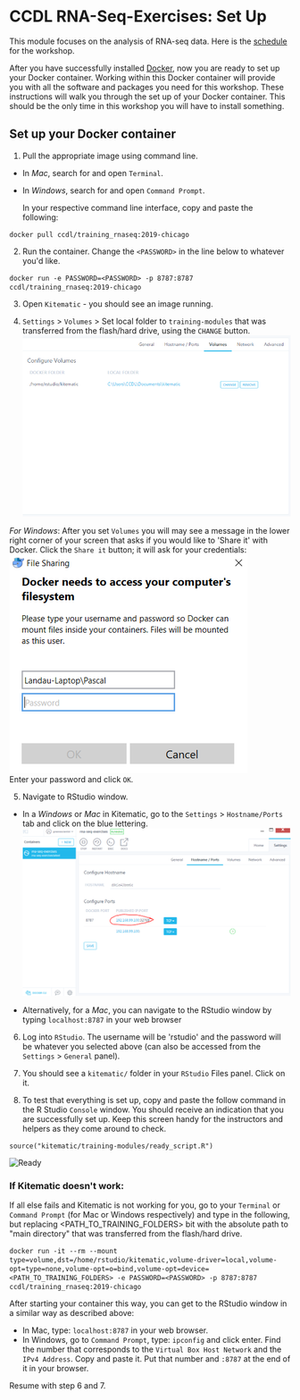 # CCDL RNA-Seq-Exercises: Set Up

This module focuses on the analysis of RNA-seq data. Here is the
[schedule](schedule.md) for the workshop.

After you have successfully installed [Docker](https://github.com/AlexsLemonade/training-modules/blob/master/docker-install/README.md), now you are ready to set up your Docker container. Working within this Docker container will provide you with all
the software and packages you need for this workshop. These instructions will
walk you through the set up of your Docker container. This should be the only time
in this workshop you will have to install something.

## Set up your Docker container

1. Pull the appropriate image using command line.

- In *Mac*, search for and open `Terminal`.
- In *Windows*, search for and open `Command Prompt`.

  In your respective command line interface, copy and paste the following:
```
docker pull ccdl/training_rnaseq:2019-chicago
```

2. Run the container. Change the `<PASSWORD>` in the line below to whatever you'd
  like.
```
docker run -e PASSWORD=<PASSWORD> -p 8787:8787 ccdl/training_rnaseq:2019-chicago
```

3. Open `Kitematic` - you should see an image running.

4. `Settings` > `Volumes` > Set local folder to `training-modules` that was
transferred from the flash/hard drive, using the `CHANGE` button.
![Folder](screenshots/all-02-volume.png)

*For Windows*: After you set `Volumes` you will may see a message in the
lower right corner of your screen that asks if you would like to 'Share it'
with Docker.
Click the `Share it` button; it will ask for your credentials:  
![Folder](screenshots/docker_permission_windows.png)  
Enter your password and click `OK`.

5. Navigate to RStudio window.

  - In a *Windows* or *Mac* in Kitematic, go to the `Settings` > `Hostname/Ports`
    tab and click on the blue lettering.
![Folder](screenshots/all-01-network.png)

  - Alternatively, for a *Mac*, you can navigate to the RStudio window by typing
    `localhost:8787` in your web browser

6. Log into `RStudio`. The username will be 'rstudio' and the password will be
whatever you selected above (can also be accessed from the `Settings` >
`General` panel).

7. You should see a `kitematic/` folder in your `RStudio` Files panel. Click on it.

8. To test that everything is set up, copy and paste the follow command in the R Studio `Console` window. You should receive an indication that you are successfully set up. Keep this screen handy for the instructors and helpers
as they come around to check.

```
source("kitematic/training-modules/ready_script.R")
```

![Ready](screenshorts/ready_command.png)

### If Kitematic doesn't work:

If all else fails and Kitematic is not working for you, go to your `Terminal` or
`Command Prompt` (for Mac or Windows respectively) and type in the following, but
replacing <PATH_TO_TRAINING_FOLDERS> bit with the absolute path to
"main directory" that was transferred from the flash/hard drive.
```
docker run -it --rm --mount type=volume,dst=/home/rstudio/kitematic,volume-driver=local,volume-opt=type=none,volume-opt=o=bind,volume-opt=device=<PATH_TO_TRAINING_FOLDERS> -e PASSWORD=<PASSWORD> -p 8787:8787 ccdl/training_rnaseq:2019-chicago
```
After starting your container this way, you can get to the RStudio window in
a similar way as described above:
- In Mac, type: `localhost:8787` in your web browser.
- In Windows, go to `Command Prompt`, type: `ipconfig` and click enter.
  Find the number that corresponds to the `Virtual Box Host Network` and the
  `IPv4 Address`. Copy and paste it.
  Put that number and `:8787` at the end of it in your browser.

Resume with step 6 and 7.
